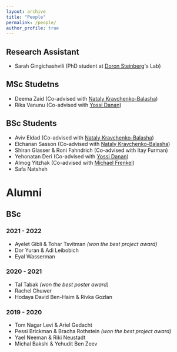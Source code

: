 ```yaml
---
layout: archive
title: "People"
permalink: /people/
author_profile: true
---
```

## Research Assistant
* Sarah Gingichashvili (PhD student at [Doron Steinberg](https://en.dental.huji.ac.il/Doron%20Steinberg)'s Lab)

## MSc Studetns
* Deema Zaid (Co-advised with [Nataly Kravchenko-Balasha](https://natalykbalashalab.huji.ac.il/))
* Rika Vanunu  (Co-advised with [Yossi Danan](https://www.jce.ac.il/prof-yossefyossi-danan/))

## BSc Students
* Aviv Eldad (Co-advised with [Nataly Kravchenko-Balasha](https://natalykbalashalab.huji.ac.il/))
* Elchanan Sasson (Co-advised with [Nataly Kravchenko-Balasha](https://natalykbalashalab.huji.ac.il/))
* Shiran Glasser & Roni Fahndrich (Co-advised with Itay Furman)
* Yehonatan Deri (Co-advised with [Yossi Danan](https://www.jce.ac.il/prof-yossefyossi-danan/))
* Almog Yitzhak (Co-advised with [Michael Frenkel](https://www.linkedin.com/in/michaelfrenkelthe1/))
* Safa Natsheh 


# Alumni
## BSc
### 2021 - 2022
* Ayelet Gibli & Tohar Tsvitman _(won the best project award)_
* Dor Yuran & Adi Leibobich
* Eyal Wasserman

### 2020 - 2021
* Tal Tabak _(won the best poster award)_
* Rachel Chuwer
* Hodaya David Ben-Haim & Rivka Gozlan

### 2019 - 2020
* Tom Nagar Levi & Ariel Gedacht
* Pessi Brickman & Bracha Rothstein _(won the best project award)_
* Yael Neeman & Riki Neustadt
* Michal Bakshi & Yehudit Ben Zeev



